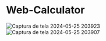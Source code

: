 # Web-Calculator
![Captura de tela 2024-05-25 203923](https://github.com/sbcSpohr/Web-Calculator/assets/114929637/14706d2c-537e-4234-acf3-2075591a2706)
![Captura de tela 2024-05-25 203907](https://github.com/sbcSpohr/Web-Calculator/assets/114929637/e13e1442-409d-4fe5-9ba7-89c8950bfc43)
